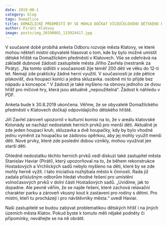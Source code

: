 ```yaml
---
date: 2019-08-1
category: blog
tags: Domažlice
title: DOMAŽLICKÉ PŘEDMĚSTÍ BY SE MOHLO DOČKAT VÍCEÚČELOVÉHO DĚTSKÉHO HŘIŠTĚ
author: Piráti Klatovy
image: posts/img_20190801_133924417.jpg
---
```


V současné době probíhá anketa Odboru rozvoje města Klatovy, ve které mohou někteří místní obyvatelé hlasovat o tom, kde by bylo možné umístit dětské hřiště na Domažlickém předměstí v Klatovech. Vše se odehrává na základě dubnové žádosti zastupitele města Jiřího Zavřela (nestraník za Piráty). „Na tomto sídlišti v současnosti žije téměř 200 dětí ve věku do 12-ti let. Nemají zde prakticky žádné herní využití. 
V současnosti je zde pětice pískovišť, dva houpací koníci a jedna skluzavka. osobně mi to přijde bez nápadu a koncepce.“ V žádosti je také myšleno na obnovu jednoho ze dvou hřišť pro míčové hry, která jsou aktuálně „nepoužitelná“. Žádost k náhledu v PDF.

Anketa bude k 30.8.2019 ukončena. Věřme, že se obyvatelé Domažlického předměstí v Klatovech dočkají odpovídajícího dětského hřiště.

Jiří Zavřel zároveň upozornil v kulturní komisi na to, že v areálu klatovské Kolonády se nachází nedostatek herních prvků pro menší děti. Aktuálně je zde jeden houpací kruh, skluzavka a dvě houpačky, kdy by bylo vhodné jednu vyměnit za houpačku se zádovou opěrkou, aby jej mohly využít menší děti. Nové prvky, které zde poslední dobou vznikly, mohou využívat jen starší děti.

Ohledně nedostatku těchto herních prvků vedl diskuzi také zastupitel města Stanislav Haviar (Piráti), který upozorňoval na to, že během rekonstrukce Hostašových a Vrchlických sadů nebylo myšleno na děti, které by se zde mohly herně vyžít. I tato iniciativa rozhýbala město k činnosti. Rada již zadala příslušným odborům hledat vhodné řešení pro umístění volnočasových prvků v dolní části Hostašových sadů. „Uvidíme, jak to dopadne. Ale pevně věřím, že se najde řešení, které zachová relaxační charakter parku a zároveň vkusný kout k zastavení pro rodiny s dětmi. Pro místní, kteří tu procházejí i pro návštěvníky města.“ uvedl Haviar.

Naši zastupitelé se budou zabývat problematikou dětských hřišť i na jiných územích města Klatov. Pokud byste k tomuto měli nějaké podněty či připomínky, neváhejte se na ně obrátit.
